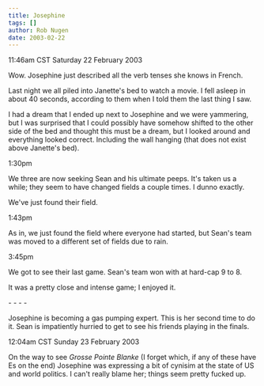 ```yaml
---
title: Josephine
tags: []
author: Rob Nugen
date: 2003-02-22
---
```


<p class=date>11:46am CST Saturday 22 February 2003</p>

<p>Wow.  Josephine just described all the verb tenses she knows in
French.</p>

<p>Last night we all piled into Janette's bed to watch a movie.  I
fell asleep in about 40 seconds, according to them when I told them
the last thing I saw.</p>

<p>I had a dream that I ended up next to Josephine and we were
yammering, but I was surprised that I could possibly have somehow
shifted to the other side of the bed and thought this must be a dream,
but I looked around and everything looked correct.  Including the wall
hanging (that does not exist above Janette's bed).</p>

<p class=date>1:30pm</p>

<p>We three are now seeking Sean and his ultimate peeps.  It's taken
us a while; they seem to have changed fields a couple times.  I dunno
exactly.</p>

<p>We've just found their field.</p>

<p class=date>1:43pm</p>

<p>As in, we just found the field where everyone had started, but
Sean's team was moved to a different set of fields due to rain.</p>

<p class=date>3:45pm</p>

<p>We got to see their last game.  Sean's team won with at hard-cap 9
to 8.</p>

<p>It was a pretty close and intense game; I enjoyed it.</p>

<p>- - - -</p>

<p>Josephine is becoming a gas pumping expert.  This is her second
time to do it.  Sean is impatiently hurried to get to see his friends
playing in the finals.</p>

<p class=date>12:04am CST Sunday 23 February 2003</p>

<p>On the way to see <em>Grosse Pointe Blanke</em> (I forget which, if
any of these have Es on the end) Josephine was expressing a bit of
cynisim at the state of US and world politics.  I can't really blame
her; things seem pretty fucked up.</p>
